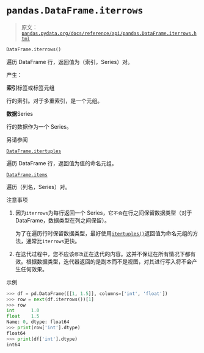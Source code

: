 # `pandas.DataFrame.iterrows`

> 原文：[`pandas.pydata.org/docs/reference/api/pandas.DataFrame.iterrows.html`](https://pandas.pydata.org/docs/reference/api/pandas.DataFrame.iterrows.html)

```py
DataFrame.iterrows()
```

遍历 DataFrame 行，返回值为（索引，Series）对。

产生：

**索引**标签或标签元组

行的索引。对于多重索引，是一个元组。

**数据**Series

行的数据作为一个 Series。

另请参阅

[`DataFrame.itertuples`](https://pandas.pydata.org/docs/reference/api/pandas.DataFrame.itertuples.html) 

遍历 DataFrame 行，返回值为值的命名元组。

[`DataFrame.items`](https://pandas.pydata.org/docs/reference/api/pandas.DataFrame.items.html)

遍历（列名，Series）对。

注意事项

1.  因为`iterrows`为每行返回一个 Series，它`不会`在行之间保留数据类型（对于 DataFrame，数据类型在列之间保留）。

    为了在遍历行时保留数据类型，最好使用[`itertuples()`](https://pandas.pydata.org/docs/reference/api/pandas.DataFrame.itertuples.html)返回值为命名元组的方法，通常比`iterrows`更快。

1.  在迭代过程中，您不应该`修改`正在迭代的内容。这并不保证在所有情况下都有效。根据数据类型，迭代器返回的是副本而不是视图，对其进行写入将不会产生任何效果。

示例

```py
>>> df = pd.DataFrame([[1, 1.5]], columns=['int', 'float'])
>>> row = next(df.iterrows())[1]
>>> row
int      1.0
float    1.5
Name: 0, dtype: float64
>>> print(row['int'].dtype)
float64
>>> print(df['int'].dtype)
int64 
```
